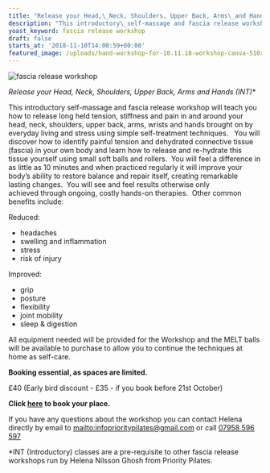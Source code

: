 ```yaml
---
title: "Release your Head,\_Neck, Shoulders, Upper Back, Arms\_and Hands (INT*)"
description: "This introductory\_self-massage and fascia release workshop will teach you how to release long held tension, stiffness and pain in and around your head, neck,\_shoulders, upper back, arms, wrists and hands brought on by everyday\_living and stress using simple self-treatment techniques.\_"
yoast_keyword: fascia release workshop
draft: false
starts_at: '2018-11-10T14:00:59+00:00'
featured_image: /uploads/hand-workshop-for-10.11.18-workshop-canva-510x250px.jpg
---
```

![fascia release workshop](/uploads/hand-workshop-for-10.11.18-workshop-canva-510x250px.jpg)

**​Release your Head, Neck, Shoulders, Upper Back, Arms and Hands (INT*)**

This introductory self-massage and fascia release workshop will teach you how to release long held tension, stiffness and pain in and around your head, neck, shoulders, upper back, arms, wrists and hands brought on by everyday living and stress using simple self-treatment techniques. 
​
You will discover how to identify painful tension and dehydrated connective tissue (fascia) in your own body and learn how to release and re-hydrate this tissue yourself using small soft balls and rollers.
​
You will feel a difference in as little as 10 minutes and when practiced regularly it will improve your body’s ability to restore balance and repair itself, creating remarkable lasting changes.  You will see and feel results otherwise only achieved through ongoing, costly hands-on therapies.
​
Other common benefits include:

Reduced:

* headaches 
* swelling and inflammation 
* stress​
* risk of injury

​Improved:

* grip
* posture 
* flexibility
* joint mobility
* sleep & digestion 
  ​

All equipment needed will be provided for the Workshop and the MELT balls will be available to purchase to allow you to continue the techniques at home as self-care.
​                                                               

**Booking essential, as spaces are limited.**

£40 (Early bird discount - £35 - if you book before 21st October)


**Click [here](https://www.prioritypilates.com/self-massage-workshops) to book your place.** 


If you have any questions about the workshop you can contact Helena directly by email to <mailto:infoprioritypilates@gmail.com> or call [07958 596 597](tel:07958596597)

\*INT (Introductory) classes are a pre-requisite to other fascia release workshops run by Helena Nilsson Ghosh from Priority Pilates.
